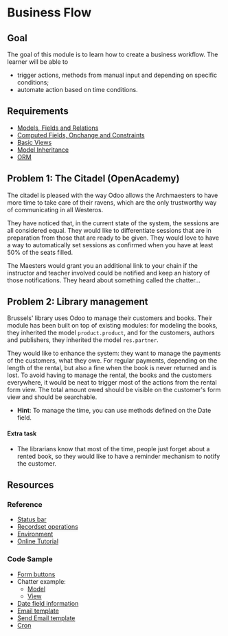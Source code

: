 # Business Flow

## Goal

The goal of this module is to learn how to create a business workflow. The learner will be able to

* trigger actions, methods from manual input and depending on specific conditions;
* automate action based on time conditions.


## Requirements

* [Models, Fields and Relations](../01-models)
* [Computed Fields, Onchange and Constraints](../02-fields)
* [Basic Views](../03-views)
* [Model Inheritance](../04-model-inheritance)
* [ORM](../09-orm)


## Problem 1: The Citadel (OpenAcademy)

The citadel is pleased with the way Odoo allows the Archmaesters to have more
time to take care of their ravens, which are the only trustworthy way of
communicating in all Westeros.

They have noticed that, in the current state of the system, the sessions are all
considered equal. They would like to differentiate sessions that are in
preparation from those that are ready to be given. They would love to have a way
to automatically set sessions as confirmed when you have at least 50% of the
seats filled.

The Maesters would grant you an additional link to your chain if the instructor
and teacher involved could be notified and keep an history of those
notifications. They heard about something called the chatter...


## Problem 2: Library management

Brussels' library uses Odoo to manage their customers and books. Their module
has been built on top of existing modules: for modeling the books, they
inherited the model `product.product`, and for the customers, authors and
publishers, they inherited the model `res.partner`.

They would like to enhance the system: they want to manage the payments of the
customers, what they owe. For regular payments, depending on the length of the
rental, but also a fine when the book is never returned and is lost. To avoid
having to manage the rental, the books and the customers everywhere, it would be
neat to trigger most of the actions from the rental form view. The total amount
owed should be visible on the customer's form view and should be searchable.

- **Hint**: To manage the time, you can use methods defined on the Date field.

#### Extra task

* The librarians know that most of the time, people just forget about a rented
  book, so they would like to have a reminder mechanism to notify the customer.


## Resources

### Reference


* [Status bar](http://www.odoo.com/documentation/11.0/reference/views.html#the-status-bar)
* [Recordset operations](http://www.odoo.com/documentation/11.0/reference/orm.html#other-recordset-operations)
* [Environment](http://www.odoo.com/documentation/11.0/reference/orm.html#environment)
* [Online Tutorial](http://www.odoo.com/documentation/11.0/howtos/backend.html#build-an-odoo-module)

### Code Sample

* [Form buttons](https://github.com/odoo/odoo/blob/76c443eda331b75bf5dfa7ec22b8eb22e1084343/addons/account/views/account_invoice_view.xml#L220)
* Chatter example:
  - [Model](https://github.com/odoo/odoo/blob/d9235a8f14a2dbd23a5640ffd1ec6bef4f235640/addons/sale/models/sale.py#L22)
  - [View](https://github.com/odoo/odoo/blob/d9235a8f14a2dbd23a5640ffd1ec6bef4f235640/addons/sale/views/sale_views.xml#L398)
* [Date field information](https://github.com/odoo/odoo/blob/76c443eda331b75bf5dfa7ec22b8eb22e1084343/odoo/fields.py#L1447)
* [Email template](https://github.com/odoo/odoo/blob/76c443eda331b75bf5dfa7ec22b8eb22e1084343/addons/event/data/email_template_data.xml)
* [Send Email template](https://github.com/odoo/odoo/blob/76c443eda331b75bf5dfa7ec22b8eb22e1084343/addons/event/models/event.py#L275)
* [Cron](https://github.com/odoo/odoo/blob/ab5fcb29650349fa641c6130bf6dcbdc1ec28a07/addons/membership/data/membership_data.xml)
